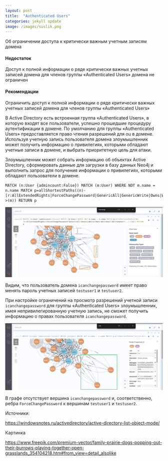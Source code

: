```yaml
---
layout: post
title:  "Authenticated Users"
categories: jekyll update
image: /images/suslik.png
---
```


Об ограничении доступа к критически важным учетным записям домена

#### Недостаток
Доступ к полной информации о ряде критически важных учетных записей домена для членов группы «Authenticated Users»  домена не ограничен

#### Рекомендации
Ограничить доступ к полной информации о ряде критически важных учетных записей домена для членов группы «Authenticated Users»

В Active Directory есть встроенная группа «Authenticated Users», в которую входят все пользователи, успешно прошедшие процедуру аутентификации в домене. По умолчанию для группы «Authenticated Users» предоставляется право чтения разрешений для ou в домене. Используя учетную запись пользователя домена злоумышленник может получить информацию о привилегиях, которыми обладают учетные записи в домене, и выбрать приоритетную цель для атаки.

Злоумышленник может собрать информацию об объектах Active Directory, сформировать данные для загрузки в базу данных Neo4j и выполнить запрос для получения информации о привилегиях, которыми обладают пользователи в домене.

```
MATCH (n:User {admincount:False}) MATCH (m:User) WHERE NOT m.name = n.name MATCH p=allShortestPaths((n)-[r:AllExtendedRights|ForceChangePassword|GenericAll|GenericWrite|Owns|WriteDacl|WriteOwner*1..]->(m)) RETURN p
```

![](/images/authenticated_users/Pasted%20image%2020241215003732.png)

Видим, что пользователь домена `icanchangepassword` имеет право менять пароль  учетных записей `testuser1` и `testuser2`.

При настройке ограничений на просмотр разрешений учетной записи `icanchangepassword` для группы «Authenticated Users» злоумышленник, имея непривилегированную учетную запись, не сможет получить информацию о правах пользователя `icanchangepassword`.

![](/images/authenticated_users/Pasted%20image%2020241215012837.png)

В графе отсутствует вершина `icanchangepassword` и, соответственно, ребра `ForceChangePassword` к вершинам `testuser1` и `testuser2`.

Источники:

https://windowsnotes.ru/activedirectory/active-directory-list-object-mode/

Картинка

https://www.freepik.com/premium-vector/family-prairie-dogs-popping-out-their-burrows-playing-together-open-grasslands_354104218.htm#from_view=detail_alsolike
